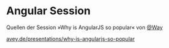 Angular Session
===============

Quellen der Session »Why is AngularJS so popular« von [@Way](https://github.com/Way)

[avey.de/presentations/why-is-angularjs-so-popular](http://avey.de/presentations/why-is-angularjs-so-popular)
